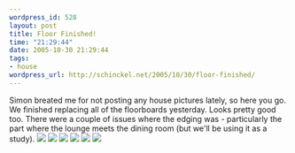 ```yaml
--- 
wordpress_id: 528
layout: post
title: Floor Finished!
time: "21:29:44"
date: 2005-10-30 21:29:44
tags: 
- house
wordpress_url: http://schinckel.net/2005/10/30/floor-finished/
---
```

Simon breated me for not posting any house pictures lately, so here you go.  We finished replacing all of the floorboards yesterday. Looks pretty good too. There were a couple of issues where the edging was - particularly the part where the lounge meets the dining room (but we'll be using it as a study). [![][1]][1] [![][2]][2] [![][3]][3] [![][4]][4] [![][5]][5] [![][6]][6]

   [1]: /images/IMGP0749.JPG
   [2]: /images/IMGP0750.JPG
   [3]: /images/IMGP0751.JPG
   [4]: /images/IMGP0757.JPG
   [5]: /images/IMGP0758.JPG
   [6]: /images/IMGP0784.JPG


